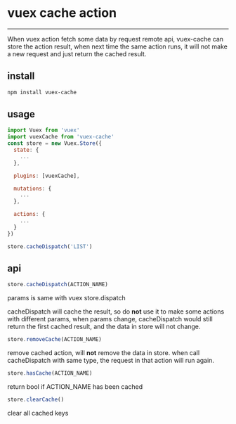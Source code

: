 # vuex cache action

* * *

When vuex action fetch some data by request remote api, vuex-cache can store the action result, when next time the same action runs, it will not make a new request and just return the cached result.

## install
```bash
npm install vuex-cache
```

## usage

```javascript
import Vuex from 'vuex'
import vuexCache from 'vuex-cache'
const store = new Vuex.Store({
  state: {
    ...
  },

  plugins: [vuexCache],

  mutations: {
    ...
  },

  actions: {
    ...
  }
})

store.cacheDispatch('LIST')
```

## api

```javascript
store.cacheDispatch(ACTION_NAME)
```
params is same with vuex store.dispatch

cacheDispatch will cache the result, so do **not** use it to make some actions with different params, when params change, cacheDispatch would still return the first cached result, and the data in store will not change.

```javascript
store.removeCache(ACTION_NAME)
```
remove cached action, will **not** remove the data in store. when call cacheDispatch with same type, the request in that action will run again.

```javascript
store.hasCache(ACTION_NAME)
```
return bool if ACTION\_NAME has been cached

```javascript
store.clearCache()
```
clear all cached keys
